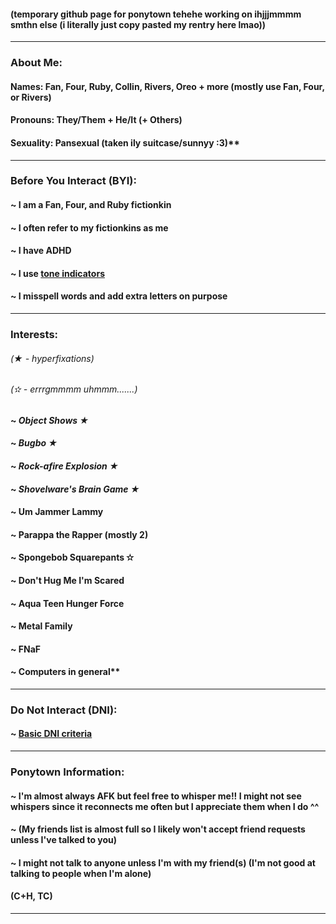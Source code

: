 #### (temporary github page for ponytown tehehe working on ihjjjmmmm smthn else (i literally just copy pasted my rentry here lmao))

---

### About Me:

#### Names: Fan, Four, Ruby, Collin, Rivers, Oreo + more (mostly use Fan, Four, or Rivers)
#### Pronouns: They/Them + He/It (+ Others)
#### Sexuality: Pansexual (taken ily suitcase/sunnyy :3)**

---

### Before You Interact (BYI):

#### ~ I am a Fan, Four, and Ruby fictionkin
#### ~ I often refer to my fictionkins as me
#### ~ I have ADHD
#### ~ I use [tone indicators](https://toneindicators.carrd.co)
#### ~ I misspell words and add extra letters on purpose

---

### Interests:

###### (★ - hyperfixations)
###### (✫ - errrgmmmm uhmmm.......)

#### ~ ***Object Shows ★***
#### ~ ***Bugbo ★***
#### ~ ***Rock-afire Explosion ★***
#### ~ ***Shovelware's Brain Game ★***
#### ~ Um Jammer Lammy
#### ~ Parappa the Rapper (mostly 2)
#### ~ Spongebob Squarepants ✫
#### ~ Don't Hug Me I'm Scared
#### ~ Aqua Teen Hunger Force
#### ~ Metal Family
#### ~ FNaF
#### ~ Computers in general**

---

### Do Not Interact (DNI):

#### ~ [Basic DNI criteria](https://basic-dni.crd.co)

---

### Ponytown Information:

#### ~ I'm almost always AFK but feel free to whisper me!! I might not see whispers since it reconnects me often but I appreciate them when I do ^^
#### ~ (My friends list is almost full so I likely won't accept friend requests unless I've talked to you)
#### ~ I might not talk to anyone unless I'm with my friend(s) (I'm not good at talking to people when I'm alone)
#### (C+H, TC)

---
